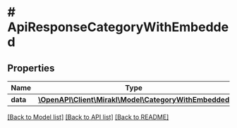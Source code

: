 # # ApiResponseCategoryWithEmbedded

## Properties

Name | Type | Description | Notes
------------ | ------------- | ------------- | -------------
**data** | [**\OpenAPI\Client\Mirakl\Model\CategoryWithEmbedded**](CategoryWithEmbedded.md) |  |

[[Back to Model list]](../../README.md#models) [[Back to API list]](../../README.md#endpoints) [[Back to README]](../../README.md)
